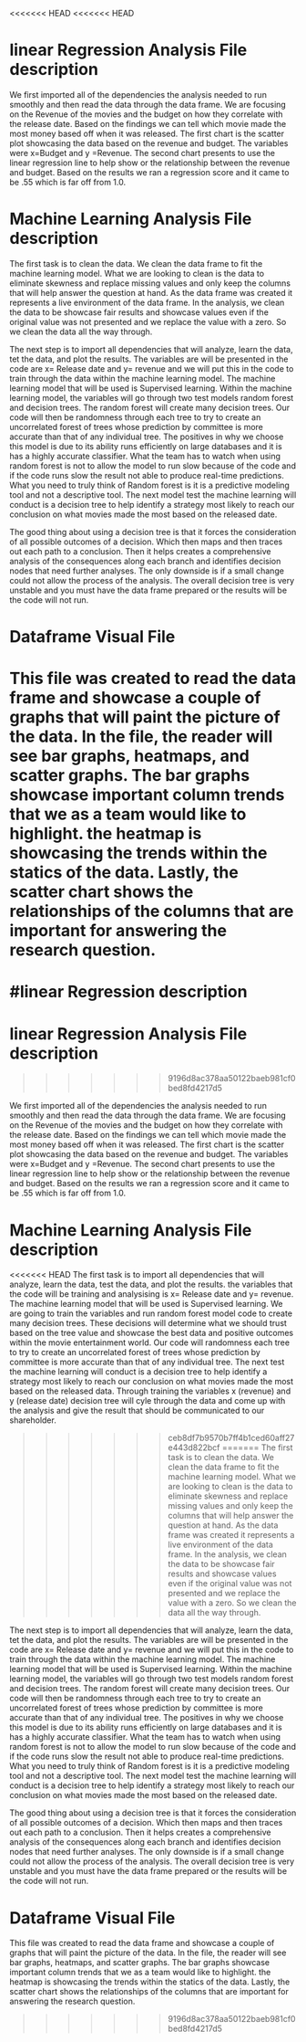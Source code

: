 <<<<<<< HEAD
<<<<<<< HEAD
# linear Regression Analysis File description

We first imported all of the dependencies the analysis needed to run smoothly and then read the data through the data frame. We are focusing on the Revenue of the movies and the budget on how they correlate with the release date. Based on the findings we can tell which movie made the most money based off when it was released. The first chart is the scatter plot showcasing the data based on the revenue and budget. The variables were x=Budget and y =Revenue. The second chart presents to use the linear regression line to help show or the relationship between the revenue and budget. Based on the results we ran a regression score and it came to be .55 which is far off from 1.0. 

# Machine Learning Analysis File description

The first task is to clean the data. We clean the data frame to fit the machine learning model. What we are looking to clean is the data to eliminate skewness and replace missing values and only keep the columns that will help answer the question at hand. As the data frame was created it represents a  live environment of the data frame. In the analysis, we clean the data to be showcase fair results and showcase values even if the original value was not presented and we replace the value with a zero. So we clean the data all the way through.

The next step is to import all dependencies that will analyze, learn the data, tet the data, and plot the results. The variables are will be presented in the code are x= Release date and y= revenue and we will put this in the code to train through the data within the machine learning model. The machine learning model that will be used is Supervised learning. Within the machine learning model, the variables will go through two test models random forest and decision trees. The random forest will create many decision trees. Our code will then be randomness through each tree to try to create an uncorrelated forest of trees whose prediction by committee is more accurate than that of any individual tree. The positives in why we choose this model is due to its ability runs efficiently on large databases and it is has a highly accurate classifier. What the team has to watch when using random forest is not to allow the model to run slow because of the code and if the code runs slow the result not able to produce real-time predictions. What you need to truly think of Random forest is it is a predictive modeling tool and not a descriptive tool. The next model test the machine learning will conduct is a decision tree to help identify a strategy most likely to reach our conclusion on what movies made the most based on the released date.

The good thing about using a decision tree is that it forces the consideration of all possible outcomes of a decision.
Which then maps and then traces out each path to a conclusion. 
Then it helps creates a comprehensive analysis of the consequences along each branch and identifies decision nodes that need further analyses. The only downside is if a small change could not allow the process of the analysis. The overall decision tree is very unstable and you must have the data frame prepared or the results will be the code will not run.

# Dataframe Visual File

This file was created to read the data frame and showcase a couple of graphs that will paint the picture of the data. In the file, the reader will see bar graphs, heatmaps, and scatter graphs. The bar graphs showcase important column trends that we as a team would like to highlight. the heatmap is showcasing the trends within the statics of the data. Lastly, the scatter chart shows the relationships of the columns that are important for answering the research question.
=======
#linear Regression description
=======
 # linear Regression Analysis File description
>>>>>>> 9196d8ac378aa50122baeb981cf0bed8fd4217d5

We first imported all of the dependencies the analysis needed to run smoothly and then read the data through the data frame. We are focusing on the Revenue of the movies and the budget on how they correlate with the release date. Based on the findings we can tell which movie made the most money based off when it was released. The first chart is the scatter plot showcasing the data based on the revenue and budget. The variables were x=Budget and y =Revenue. The second chart presents to use the linear regression line to help show or the relationship between the revenue and budget. Based on the results we ran a regression score and it came to be .55 which is far off from 1.0. 

# Machine Learning Analysis File description

<<<<<<< HEAD
The first task is to import all dependencies that will analyze, learn the data, test the data, and plot the results. the variables that the code will be training and analysising is x= Release date and y= revenue. The machine learning model that will be used is Supervised learning. We are going to train the variables and run random forest model code to create many decision trees. These decisions will determine what we should trust based on the tree value and showcase the best data and positive outcomes within the movie entertainment world. Our code will randomness each tree to try to create an uncorrelated forest of trees whose prediction by committee is more accurate than that of any individual tree. The next test the machine learning will conduct is a decision tree to help identify a strategy most likely to reach our conclusion on what movies made the most based on the released data. Through training the variables x (revenue) and y (release date) decision tree will cyle through the data and come up with the analysis and give the result that should be communicated to our shareholder.
>>>>>>> ceb8df7b9570b7ff4b1ced60aff27e443d822bcf
=======
The first task is to clean the data. We clean the data frame to fit the machine learning model. What we are looking to clean is the data to eliminate skewness and replace missing values and only keep the columns that will help answer the question at hand. As the data frame was created it represents a  live environment of the data frame. In the analysis, we clean the data to be showcase fair results and showcase values even if the original value was not presented and we replace the value with a zero. So we clean the data all the way through.

The next step is to import all dependencies that will analyze, learn the data, tet the data, and plot the results. The variables are will be presented in the code are x= Release date and y= revenue and we will put this in the code to train through the data within the machine learning model. The machine learning model that will be used is Supervised learning. Within the machine learning model, the variables will go through two test models random forest and decision trees. The random forest will create many decision trees. Our code will then be randomness through each tree to try to create an uncorrelated forest of trees whose prediction by committee is more accurate than that of any individual tree. The positives in why we choose this model is due to its ability runs efficiently on large databases and it is has a highly accurate classifier. What the team has to watch when using random forest is not to allow the model to run slow because of the code and if the code runs slow the result not able to produce real-time predictions. What you need to truly think of Random forest is it is a predictive modeling tool and not a descriptive tool. The next model test the machine learning will conduct is a decision tree to help identify a strategy most likely to reach our conclusion on what movies made the most based on the released date.

The good thing about using a decision tree is that it forces the consideration of all possible outcomes of a decision.
Which then maps and then traces out each path to a conclusion. 
Then it helps creates a comprehensive analysis of the consequences along each branch and identifies decision nodes that need further analyses. The only downside is if a small change could not allow the process of the analysis. The overall decision tree is very unstable and you must have the data frame prepared or the results will be the code will not run.

# Dataframe Visual File

This file was created to read the data frame and showcase a couple of graphs that will paint the picture of the data. In the file, the reader will see bar graphs, heatmaps, and scatter graphs. The bar graphs showcase important column trends that we as a team would like to highlight. the heatmap is showcasing the trends within the statics of the data. Lastly, the scatter chart shows the relationships of the columns that are important for answering the research question.
>>>>>>> 9196d8ac378aa50122baeb981cf0bed8fd4217d5

